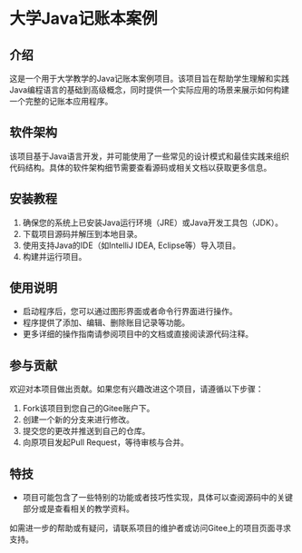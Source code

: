 # 大学Java记账本案例

## 介绍
这是一个用于大学教学的Java记账本案例项目。该项目旨在帮助学生理解和实践Java编程语言的基础到高级概念，同时提供一个实际应用的场景来展示如何构建一个完整的记账本应用程序。

## 软件架构
该项目基于Java语言开发，并可能使用了一些常见的设计模式和最佳实践来组织代码结构。具体的软件架构细节需要查看源码或相关文档以获取更多信息。

## 安装教程
1. 确保您的系统上已安装Java运行环境（JRE）或Java开发工具包（JDK）。
2. 下载项目源码并解压到本地目录。
3. 使用支持Java的IDE（如IntelliJ IDEA, Eclipse等）导入项目。
4. 构建并运行项目。

## 使用说明
- 启动程序后，您可以通过图形界面或者命令行界面进行操作。
- 程序提供了添加、编辑、删除账目记录等功能。
- 更多详细的操作指南请参阅项目中的文档或直接阅读源代码注释。

## 参与贡献
欢迎对本项目做出贡献。如果您有兴趣改进这个项目，请遵循以下步骤：
1. Fork该项目到您自己的Gitee账户下。
2. 创建一个新的分支来进行修改。
3. 提交您的更改并推送到自己的仓库。
4. 向原项目发起Pull Request，等待审核与合并。

## 特技
- 项目可能包含了一些特别的功能或者技巧性实现，具体可以查阅源码中的关键部分或是查看相关的教学资料。

如需进一步的帮助或有疑问，请联系项目的维护者或访问Gitee上的项目页面寻求支持。